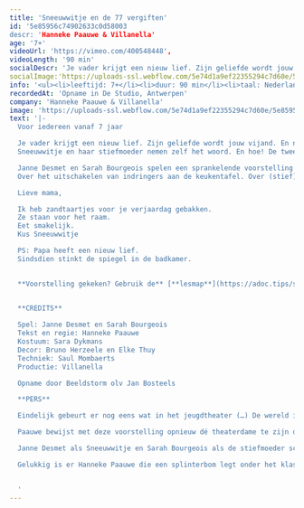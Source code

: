```yaml
---
title: 'Sneeuwwitje en de 77 vergiften'
id: '5e85956c74902633c0d58003
descr: 'Hanneke Paauwe & Villanella'
age: '7+'
videoUrl: 'https://vimeo.com/400548448',
videoLength: '90 min'
socialDescr: 'Je vader krijgt een nieuw lief. Zijn geliefde wordt jouw vijand. En niemand leefde er nog lang en gelukkig! Vergeet de gebroeders Grimm, wis Walt, delete Disney.Sneeuwwitje en haar stiefmoeder nemen zelf het woord. En hoe! De twee schoonheden dagen elkaar uit, kruipen onder elkaars huid, snoeren de ander de mond en spelen wedstrijdjes in wreedheden. Hard tegen hard. Mooi en meedogenloos. Gif en tegengif?Janne Desmet en Sarah Bourgeois spelen een sprankelende voorstelling vol humor en ontroering.Over het uitschakelen van indringers aan de keukentafel. Over (stief)ouders en (stief)kinderen die elkaars bloed wel kunnen drinken. Zal er ooit er een moment komen waarop de twee vijanden samen voor de spiegel staan?'
socialImage:'https://uploads-ssl.webflow.com/5e74d1a9ef22355294c7d60e/5e8595d0c08f267ca9179203_Sneeuwwitje%20en%20de%2077%20vergiften%20(c)%20Olmo%20Claessens%20(2).jpg'
info: '<ul><li>leeftijd: 7+</li><li>duur: 90 min</li><li>taal: Nederlands</li><li><a href="http://www.destudio.com" target="_blank">Hanneke Paauwe &amp; Villanella</a></li><li><a href="https://adoc.tips/sneeuwwitje-en-de-77-vergiften-lesmap.html" target="_blank">lesmap (link)</a></li></ul>'
recordedAt: 'Opname in De Studio, Antwerpen'
company: 'Hanneke Paauwe & Villanella'
image: 'https://uploads-ssl.webflow.com/5e74d1a9ef22355294c7d60e/5e8595d0c08f267ca9179203_Sneeuwwitje%20en%20de%2077%20vergiften%20(c)%20Olmo%20Claessens%20(2).jpg'
text: '|-
  Voor iedereen vanaf 7 jaar

  Je vader krijgt een nieuw lief. Zijn geliefde wordt jouw vijand. En niemand leefde er nog lang en gelukkig! Vergeet de gebroeders Grimm, wis Walt, delete Disney.
  Sneeuwwitje en haar stiefmoeder nemen zelf het woord. En hoe! De twee schoonheden dagen elkaar uit, kruipen onder elkaars huid, snoeren de ander de mond en spelen wedstrijdjes in wreedheden. Hard tegen hard. Mooi en meedogenloos. Gif en tegengif?

  Janne Desmet en Sarah Bourgeois spelen een sprankelende voorstelling vol humor en ontroering.
  Over het uitschakelen van indringers aan de keukentafel. Over (stief)ouders en (stief)kinderen die elkaars bloed wel kunnen drinken. Zal er ooit er een moment komen waarop de twee vijanden samen voor de spiegel staan?

  Lieve mama,

  Ik heb zandtaartjes voor je verjaardag gebakken.
  Ze staan voor het raam.
  Eet smakelijk.
  Kus Sneeuwwitje

  PS: Papa heeft een nieuw lief.
  Sindsdien stinkt de spiegel in de badkamer.
  ‍

  **Voorstelling gekeken? Gebruik de** [**lesmap**](https://adoc.tips/sneeuwwitje-en-de-77-vergiften-lesmap.html) **voor nog meer plezier.**
  ‍

  **CREDITS**

  Spel: Janne Desmet en Sarah Bourgeois
  Tekst en regie: Hanneke Paauwe
  Kostuum: Sara Dykmans
  Decor: Bruno Herzeele en Elke Thuy
  Techniek: Saul Mombaerts
  Productie: Villanella

  Opname door Beeldstorm olv Jan Bosteels

  ‍**PERS**

  Eindelijk gebeurt er nog eens wat in het jeugdtheater (…) De wereld is geen sprookje, waarom dan harmonie verkondigen? (...) Horror, playback, fantasy, mime, hardcore, stand-up: geen genre zo gek of het duikt wel ergens op, telkens als een nieuw verkleedpartijtje. (Wouter Hillaert – De Standaard)

  Paauwe bewijst met deze voorstelling opnieuw dé theaterdame te zijn die met haar grenzeloze fantasie en neus voor scherpzinnigheid de snoepgeur uit de jeugdtheatergordijnen kan kloppen. (Els Van Steenberghe – Knack Focus)

  Janne Desmet als Sneeuwwitje en Sarah Bourgeois als de stiefmoeder schmieren erop los, stappen uit hun rollen, maken zichzelf tot een lachwekkende dubbele karikatuur om dan plots ingetogen oprecht emotioneel te reageren. Als flexibele actrices weten Janne en Sarah steeds opnieuw hun personages onderuit te halen. Het is echt niet zo dat het publiek als één blok achter Sneeuwwitje staat en de stiefmoeder haat. De stiefmoeder heeft feeksachtige neigingen, maar ook Sneeuwwitje ontpopt zich tot een verwend, arrogant en jaloers nest. Heerlijk is het om hen bezig te zien en te horen in hun verbale steekspel… Als toeschouwer raak je in de ban van het spelplezier van de twee personages, en van de rake uitspraken uit de mond van een klein kind of een moeder. Beiden willen hun frustraties in de schoen van de andere schuiven. Tekst, de uitwerking van het thema, de bijwijlen zalig grimmige humor, en het spel overtuigen meer dan ruimschoots. En wat er met het hart van Sneeuwwitje dan verder gebeurt, tja… niet alle sprookjes eindigen als sprookjes. (Tuur Devens – Theatermaggezien)

  Gelukkig is er Hanneke Paauwe die een splinterbom legt onder het klassieke sprookje. Sneeuwwitje en de 77 vergiften is van een kwade onverschrokkenheid die in het jeugdtheater ongezien is. (Wouter Hillaert – Theatermaker)
  ‍

  ‍'
---
```

